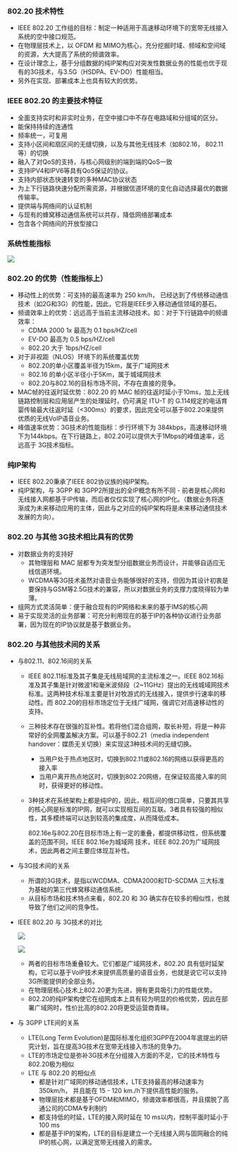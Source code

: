 ### 802.20 技术特性

* IEEE 802.20 工作组的目标：制定一种适用于高速移动环境下的宽带无线接入系统的空中接口规范。
* 在物理层技术上，以 OFDM 和 MIMO为核心，充分挖掘时域、频域和空间域的资源，大大提高了系统的频谱效率。
* 在设计理念上，基于分组数据的纯IP架构应对突发性数据业务的性能也优于现有的3G技术，与3.5G（HSDPA、EV-DO）性能相当。
* 另外在实现、部署成本上也具有较大的优势。

### IEEE 802.20 的主要技术特征

* 全面支持实时和非实时业务，在空中接口中不存在电路域和分组域的区分。
* 能保持持续的连通性
* 频率统一，可复用
* 支持小区间和扇区间的无缝切换，以及与其他无线技术（如802.16， 802.11等）的切换
* 融入了对QoS的支持，与核心网级别的端到端的QoS一致
* 支持IPV4和IPV6等具有QoS保证的协议。
* 支持内部状态快速转变的多种MAC协议状态
* 为上下行链路快速分配所需资源，并根据信道环境的变化自动选择最优的数据传输率。
* 提供端与网络间的认证机制
* 与现有的蜂窝移动通信系统可以共存，降低网络部署成本
* 包含各个网络间的开放型接口

### 系统性能指标

![](http://speed-up.cdn.ttxxly.top/WWAN%20system%20plant.png)

### 802.20 的优势（性能指标上）

* 移动性上的优势：可支持的最高速率为 250 km/h， 已经达到了传统移动通信技术（如2G和3G）的性能，因此，它将是IEEE步入移动通信领域的基石。
* 频谱效率上的优势：远远高于当前主流移动技术。如：对于下行链路中的频谱效率：
  * CDMA 2000 1x 最高为 0.1 bps/HZ/cell
  * EV-DO 最高为 0.5 bps/HZ/cell
  * 802.20 大于 1bps/HZ/cell
* 对于非视距（NLOS）环境下的系统覆盖优势
  * 802.20的单小区覆盖半径为15km，属于广域网技术
  * 802.16 的单小区半径小于5Km，属于城域网技术
  * 802.20与802.16的目标市场不同，不存在直接的竞争。
* MAC帧的往返时延优势：802.20 的 MAC 帧的往返时延小于10ms，加上无线链路控制层和应用层产生的处理延时，仍可满足 ITU-T 的 G.114规定的电话育婴传输最大往返时延（<300ms）的要求，因此完全可以基于802.20来提供优质的无线VoIP语音业务。
* 峰值速率优势：3G技术的性能指标：步行环境下为 384kbps，高速移动环境下为144kbps。在下行链路上，802.20可以提供大于1Mbps的峰值速率，远远高于 3G技术指标。

### 纯IP架构

* IEEE 802.20秉承了IEEE 802协议族的纯IP架构。
* 纯IP架构，与 3GPP 和 3GPP2所提出的全IP概念有所不同 - 前者是核心网和无线接入网都基于IP传输，而后者仅仅实现了核心网的IP化。（数据业务将逐渐成为未来移动应用的主体，因此与之对应的纯IP架构将是未来移动通信技术发展的方向）。

### 802.20 与其他 3G技术相比具有的优势

* 对数据业务的支持好
  * 其物理层和 MAC 层都专为突发型分组数据业务而设计，并能够自适应无线信道环境。
  * WCDMA等3G技术虽然对语音业务能够很好的支持，但因为其设计初衷是要保持与GSM等2.5G技术的兼容，所以对数据业务的支撑力度晓得较为单薄。
* 组网方式灵活简单：便于融合现有的IP网络和未来的基于IMS的核心网
* 易于实现灵活的业务部署：可充分利用现在的基于IP的各种协议进行业务部署，因为现在的IP协议就是基于数据业务。

### 802.20 与其他技术间的关系

* 与802.11、802.16间的关系	

  * IEEE 802.11标准及其子集是无线局域网的主流标准之一。IEEE 802.16标准及其子集是针对微波1和毫米波频段（2~11GHz）提出的无线城域网技术标准。这两种技术标准主要是针对牧游式的无线接入，提供步行速率的移动性。而 802.20的目标市场定位于无线广域网，强调它对高速移动性的支持。	

  * 三种技术存在很强的互补性。若将他们混合组网，取长补短，将是一种非常好的全网覆盖解决方案。可以基于802.21（media independent handover：媒质无关切换）来实现这3种技术间的无缝切换。

    * 当用户处于热点地区时，切换到802.11或802.16的网络以获得更高的接入率
    * 当用户离开热点地区时，切换到802.20网络，在保证较高接入率的同时，获得更好的移动性。

  * 3种技术在系统架构上都是纯IP的，因此，相互间的借口简单，只要其共享的核心网是标准的IP网，就可以实现相互间的互联。3者具有较强的相似性，其多模终端可以达到较高的集成度，从而降低成本。

    802.16e与802.20在目标市场上有一定的重叠，都提供移动性，但系统覆盖的范围不同，IEEE 802.16e为城域网 	技术，IEEE 802.20为广域网技术，因此两者之间主要应体现互补性。

* 与3G技术间的关系

  * 所谓的3G技术，是指以WCDMA、CDMA2000和TD-SCDMA 三大标准为基础的第三代蜂窝移动通信系统。
  * 从目标市场和技术特点来看，802.20 和 3G 确实存在较多的相似性，也就导致了他们之间的竞争性。

* IEEE 802.20 与 3G技术的对比

  ![](http://speed-up.cdn.ttxxly.top/compare%20IEEE%20802.20%20and%203G.png)

  ![](http://speed-up.cdn.ttxxly.top/compare%20IEEE%20802.20%20and%203G.png)

  * 两者的目标市场重叠较大。它们都是广域网技术，802.20 具有低时延架构，它可以基于VoIP技术来提供高质量的语音业务，也就是说它可以支持3G所能提供的全部业务。
  * 在物理层核心技术上802.20更为先进，拥有更具吸引力的性能优势。
  * 802.20的纯IP架构使它在组网成本上具有较为明显的价格优势，因此在部署广域网时，性价比高的802.20将更受运营商青睐。

* 与 3GPP LTE间的关系

  * LTE(Long Term Evolution)是国际标准化组织3GPP在2004年底提出的研究计划，旨在提高3G技术在宽带无线接入市场的竞争力。
  * LTE的市场定位是弥补3G技术在分组接入方面的不足，它的技术特性与802.20极为相似
  * LTE 与 802.20 的相似点
    * 都是针对广域网的移动通信技术，LTE支持最高的移动速率为 350km/h， 并且能在 15 - 120 km./h下提供高性能的服务。
    * 物理层技术都是基于OFDM和MIMO，频谱效率都很高，并且摆脱了高通公司的CDMA专利制约
    * 都支持低的时延，LTE的接入网时延在 10 ms以内，控制平面时延小于 100 ms
    * 都是基于IP的架构，LTE的目标是建立一个无线接入网与固网融合的纯IP的核心网，以满足宽带无线接入的需求。





